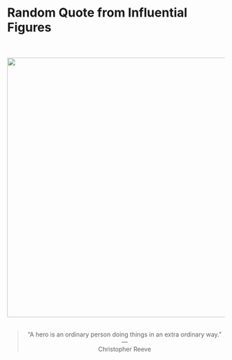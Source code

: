 # Random Quote from Influential Figures

<div align="center">
  <br>
  <br>
  <a href="https://en.wikipedia.org/wiki/Christopher_Reeve" title="Christopher Reeve - Wikipedia"><img src="https://upload.wikimedia.org/wikipedia/commons/2/2e/C_Reeve_in_Marriage_of_Figaro_Opening_night_1985.jpg" width="600px"></a>
  <br>
  <br>
  <blockquote>&ldquo;A hero is an ordinary person doing things in an extra ordinary way.&rdquo; &mdash; <footer>Christopher Reeve</footer></blockquote>
</div>
  